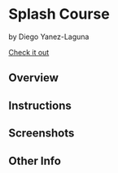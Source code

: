 # Splash Course

by Diego Yanez-Laguna

[Check it out](https://diegoyl.github.io/splash-course)

## Overview

## Instructions

## Screenshots

## Other Info
